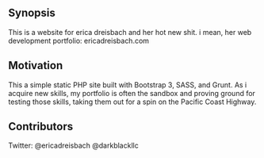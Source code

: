 ## Synopsis

This is a website for erica dreisbach and her hot new shit. i mean, her web development portfolio: ericadreisbach.com

## Motivation

This a simple static PHP site built with Bootstrap 3, SASS, and Grunt. As i acquire new skills, my portfolio is often the sandbox and proving ground for testing those skills, taking them out for a spin on the Pacific Coast Highway.

## Contributors

Twitter: @ericadreisbach @darkblackllc
